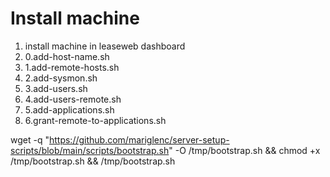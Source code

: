 # Install machine

1. install machine in leaseweb dashboard
2. 0.add-host-name.sh
3. 1.add-remote-hosts.sh
4. 2.add-sysmon.sh
5. 3.add-users.sh
6. 4.add-users-remote.sh
7. 5.add-applications.sh
6. 6.grant-remote-to-applications.sh


wget -q "https://github.com/mariglenc/server-setup-scripts/blob/main/scripts/bootstrap.sh" -O /tmp/bootstrap.sh && chmod +x /tmp/bootstrap.sh && /tmp/bootstrap.sh